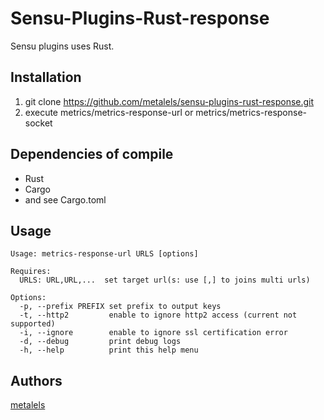 # Sensu-Plugins-Rust-response

Sensu plugins uses Rust.

## Installation ##

  1. git clone https://github.com/metalels/sensu-plugins-rust-response.git
  2. execute metrics/metrics-response-url or metrics/metrics-response-socket

## Dependencies of compile ##

* Rust
* Cargo
* and see Cargo.toml

## Usage ##

```
Usage: metrics-response-url URLS [options]

Requires:
  URLS: URL,URL,...  set target url(s: use [,] to joins multi urls)

Options:
  -p, --prefix PREFIX set prefix to output keys
  -t, --http2         enable to ignore http2 access (current not supported)
  -i, --ignore        enable to ignore ssl certification error
  -d, --debug         print debug logs
  -h, --help          print this help menu
```

## Authors ##

[metalels](https://github.com/metalels)

